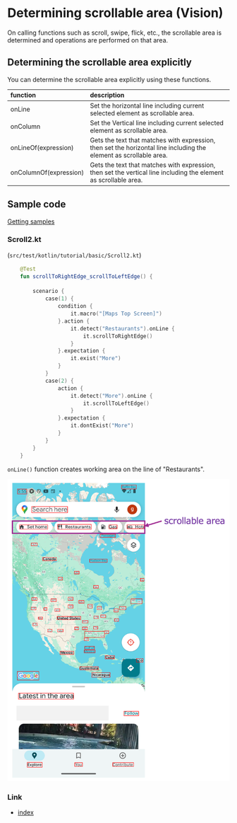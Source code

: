 # Determining scrollable area (Vision)

On calling functions such as scroll, swipe, flick, etc.,
the scrollable area is determined and operations are performed on that area.

## Determining the scrollable area explicitly

You can determine the scrollable area explicitly using these functions.

| function               | description                                                                                                        |
|:-----------------------|:-------------------------------------------------------------------------------------------------------------------|
| onLine                 | Set the horizontal line including current selected element as scrollable area.                                     |
| onColumn               | Set the Vertical line including current selected element as scrollable area.                                       |
| onLineOf(expression)   | Gets the text that matches with expression, then set the horizontal line including the element as scrollable area. |
| onColumnOf(expression) | Gets the text that matches with expression, then set the vertical line including the element as scrollable area.   |

## Sample code

[Getting samples](../../../getting_samples.md)

### Scroll2.kt

(`src/test/kotlin/tutorial/basic/Scroll2.kt`)

```kotlin
    @Test
    fun scrollToRightEdge_scrollToLeftEdge() {

        scenario {
            case(1) {
                condition {
                    it.macro("[Maps Top Screen]")
                }.action {
                    it.detect("Restaurants").onLine {
                        it.scrollToRightEdge()
                    }
                }.expectation {
                    it.exist("More")
                }
            }
            case(2) {
                action {
                    it.detect("More").onLine {
                        it.scrollToLeftEdge()
                    }
                }.expectation {
                    it.dontExist("More")
                }
            }
        }
    }
```

`onLine()` function creates working area on the line of "Restaurants".

![](_images/scrollable_area.png)

### Link

- [index](../../../../index.md)

